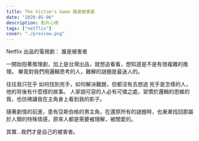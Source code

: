 ```yaml
---
title: The Victim's Game 誰是被害者
date: "2020-05-06"
description: 影片心得
tags: ["netflix"]
cover: "./preview.png"
---
```


Netflix 出品的電視劇： 誰是被害者

一開始抱著推理劇，加上是台灣出品，就想追看看，想知道是不是有很複雜的推理。
畢竟對我們用邏輯思考的人，難解的謎題是最迷人的。

往往我只在乎 如何找到兇手，如何解決難題，但都沒有去想過 兇手是怎樣的人，他的背後有什麼樣的故事。
人家說可惡的人必有可憐之處，習慣於邏輯的思維的我，也彷彿讓我在主角身上看到我的影子。

隨著劇情的前進，患有亞斯伯格的男主角，在還原所有的謎題時，也漸漸找回那屬於人類的特殊情感，原來人都是需要被理解，被關愛的。

其實...我們才是自己的被害者。
